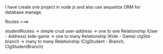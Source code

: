
I have create one project in node js and also use sequelize ORM for database manage.

Routes ===>

studentRoutes -> simple crud
user-address -> one to one Relationship (User - Address)
kide-game -> one to many Relationship (Kide - Game)
clgStd-branch -> many to many Relationship (ClgStudent - Branch, ClgStudentBranch)

